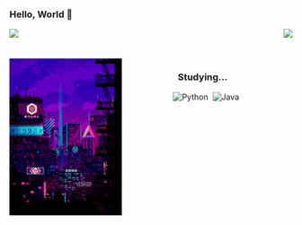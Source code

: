 ### Hello, World 👋

<div>
  
  <img  height="180em" src="https://github-readme-stats.vercel.app/api?username=anabarrsm&show_icons=true&theme=synthwave&include_all_commits=true&count_private=true"/>
  <img align="right" height="100em" src="https://github-readme-stats.vercel.app/api?username=anuraghazra&show_icons=true&theme=synthwave" />
</div>
<br>
<div  align="center"> 
  <div style="display: inline_block"><br>
    <img align="left" height="280" width="200" alt="city-lights" src="fzUl.gif">
  </div>
  
### Studying...
![Python](https://img.shields.io/badge/python-3670A0?style=for-the-badge&logo=python&logoColor=ffdd54)&nbsp;
![Java](https://img.shields.io/badge/java-%23ED8B00.svg?style=for-the-badge&logo=java&logoColor=white)&nbsp;
